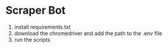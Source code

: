 # Scraper Bot

1. install requirements.txt
2. download the chromedriver and add the path to the .env file
3. run the scripts
